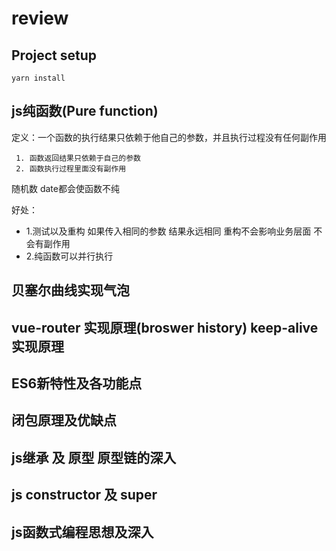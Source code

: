 # review

## Project setup
```
yarn install
```

## js纯函数(Pure function)
定义：一个函数的执行结果只依赖于他自己的参数，并且执行过程没有任何副作用


```
 1. 函数返回结果只依赖于自己的参数
 2. 函数执行过程里面没有副作用
```
随机数 date都会使函数不纯

好处：
- 1.测试以及重构
如果传入相同的参数  结果永远相同
重构不会影响业务层面 不会有副作用
- 2.纯函数可以并行执行


## 贝塞尔曲线实现气泡


## vue-router 实现原理(broswer history)  keep-alive实现原理


## ES6新特性及各功能点



## 闭包原理及优缺点




## js继承 及 原型  原型链的深入




## js constructor 及 super





## js函数式编程思想及深入